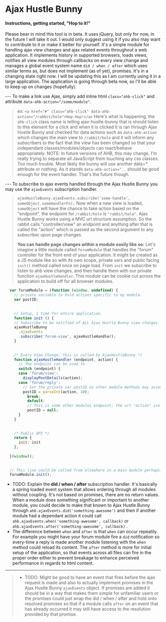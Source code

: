 Ajax Hustle Bunny
===================
#### <i class="icon-file"></i> Instructions, getting started, "Hop to it!"

Please bear in mind this tool is in beta. It uses jQuery, but only for now, in the future I will take it out. I would only suggest using it if you also may want to contribute to it or make it better for yourself. It's a simple module for handling ajax view changes and ajax related events throughout a web application. It implements history in supported browsers, loads views, notifies all view modules through callbacks on every view change and manages a global event system name `did / when / after` which uses similar terms as, but does not implement (as of yet), promises. It's in a changing state right now. I will be updating this as I am currently using it in a large application. The application is going through beta now, so I'll be able to keep up on changes (hopefully).

 --- To make a link use Ajax, simply add inline html `class="ahb-click"` and attribute `data-ahb-action="/some/module"`.
 > ex: `<a href="#" class="ahb-click" data-ahb-action="/rabbit/hole">Hop-Hop!</a>`
> Here's what is happening, the `ahb-click` class name is telling ajax-hustle-bunny that is should listen to this element for a click and when it is clicked it is ran through Ajax Hustle Bunny and checked for data actions such as `data-ahb-action` which changes the main view to `/rabbit/hole` and it will inform any subscribers to the fact that the view has been changed so that your independant classes/modules/objects can react/behave appropriately.
>  NOTE: In future versions of AHB, this may change. I'm really trying to separate all JavaScript from touching any css classes. Too much trouble. Most likely the bunny will use another data=* attribute or nothing. As it stands `data-ahb-action="..` should be good enough for the event handler. That's the future though.

--- To subscribe to ajax events handled through the Ajax Hustle Bunny you may use the `ajaxEvents` subscription handler.
> `ajaxHustleBunny.ajaxEvents.subscribe('some-handle', someObject.someHandlerFn);`
> Now when a new view is loaded, `someObject` will have the chance to take action based on the "endpoint", the endpoint for `/rabbit/hole` is `"rabbit/hole"`. Ajax Hustle Bunny works using a MVC url structure assumption. So the rabbit calls "controller/view" an endpoint and anything after that is called the "action" which is passed as the second argument to any subscriber upon page changes.
>
> **You can handle page changes within a module easily like so:**
> Let's imagine a little module called `forumModule` that handles the "forum" controller for the front end of your application. It might be created as a JS module like so with its own scope, private vars and public facing `init()` method called once on page load. From `init` we subscribe to listen to ahb view changes, and then handle them with our private function `ajaxHustleHandler`. This module can be cookie cut across the application to build off for all browser modules.

```js
  var forumModule = (function (window, undefined) {
    // private variable to hold actions specific to my module.
    var postID;
    
    
    // Setup, 1 time for entire application.
    function init () {
    // Subscribe to be notified of ALL Ajax Hustle Bunny view changes
    ajaxHustleBunny
      .ajaxEvents
      .subscribe('forum-view', ajaxHustleHandler);
    }
    
    
    /* Every View Change, this is called by AjaxHustleBunny */
    function ajaxHustleHandler (endpoint, action) {
      // The endpoint can be used to
      switch (endpoint) {
      case 'forum/view':
        displayPostDetails(action);
      case 'forum/reply':
        // Set the private var postID so other module methods may access it.
        postID = parseInt(action, 10);
          break;
          default:
          // This is some other modules endpoint, the url "action" isn't a postID
          postID = null;
      }
    }
    
    
    /* Public API */
    return {
      init: init
    };
    
  }(window));
  
  
  // This line could be called from elsewhere in a main module perhaps.
  forumModule.init();
```

 * TODO: Explain the **did / when / after** subscription handler. It's basically a spring loaded event system that allows ordering through all modules without coupling. It's not based on promises, there are no return values. When a module does something significant or important to another module, you could decide to make that known to Ajax Hustle Bunny through `ahb.ajaxEvents.did('something-awesome')` and then if another module had a dependant action it could call `ahb.ajaxEvents.when('something-awesome', callback)` or `ahb.ajaxEvents.after('something-awesome', callback)` .
 * The difference between `when` and `after` is that `when` can occur repeatily. For example you might have your forum module fire a `did` notification so every-time a reply is made another module listening with the `when` method could reload its content. The `after` method is more for initial setup of the application, so that events across all files can fire in the proper order either to prevent breakage to enhance perceived performance in regards to html content.

---
> * TODO: Might be good to have an event that fires before the ajax request is made and also to actually implement promises in the Ajax Hustle Bunny `ajaxEvents` object. If promises are added it should be in a way that makes them simple for unfamiliar users or the promises could just wrap the did / when / after and hold onto resolved promises so that if a module calls `after` on an event that has already occurred it may still have access to the resolution provided by that promise.
